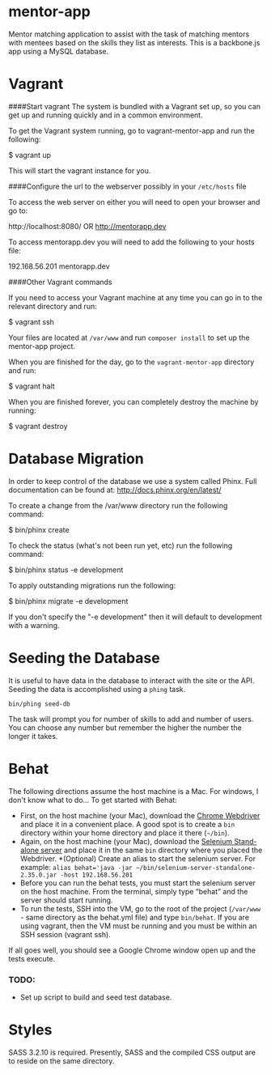 mentor-app
==========

Mentor matching application to assist with the task of matching mentors with mentees based on the skills they list as interests.  This is a backbone.js app using a MySQL database.

Vagrant
=======

####Start vagrant
The system is bundled with a Vagrant set up, so you can get up and running quickly and in a common environment.

To get the Vagrant system running, go to vagrant-mentor-app and run the following:

$ vagrant up

This will start the vagrant instance for you. 

####Configure the url to the webserver possibly in your `/etc/hosts` file

To access the web server on either you will need to open your browser and go to:

http://localhost:8080/
OR
http://mentorapp.dev

To access mentorapp.dev you will need to add the following to your hosts file:

192.168.56.201   mentorapp.dev

####Other Vagrant commands 

If you need to access your Vagrant machine at any time you can go in to the relevant directory and run:

$ vagrant ssh

Your files are located at `/var/www` and run `composer install` to set up the mentor-app project.


When you are finished for the day, go to the `vagrant-mentor-app` directory and run:

$ vagrant halt

When you are finished forever, you can completely destroy the machine by running:

$ vagrant destroy

Database Migration
==================

In order to keep control of the database we use a system called Phinx.
Full documentation can be found at: http://docs.phinx.org/en/latest/

To create a change from the /var/www directory run the following command:

$ bin/phinx create <Name for migration>

To check the status (what's not been run yet, etc) run the following command:

$ bin/phinx status -e development

To apply outstanding migrations run the following:

$ bin/phinx migrate -e development

If you don't specify the "-e development" then it will default to development with a warning.

Seeding the Database
====================

It is useful to have data in the database to interact with the site or the API. Seeding the data is accomplished using a `phing` task.

```
bin/phing seed-db
```

The task will prompt you for number of skills to add and number of users. You can choose any number but remember the higher the number the longer it takes.

Behat
=====
The following directions assume the host machine is a Mac.  For windows, I don't know what to do...
To get started with Behat:
* First, on the host machine (your Mac), download the [Chrome Webdriver](http://chromedriver.storage.googleapis.com/index.html) and place it in a convenient place.  A good spot is to create a `bin` directory within your home directory and place it there (`~/bin`).
* Again, on the host machine (your Mac), download the [Selenium Stand-alone server](http://selenium.googlecode.com/files/selenium-server-standalone-2.35.0.jar) and place it in the same `bin` directory where you placed the Webdriver.
  *(Optional) Create an alias to start the selenium server.  For example: `alias behat='java -jar ~/bin/selenium-server-standalone-2.35.0.jar -host 192.168.56.201`
* Before you can run the behat tests, you must start the selenium server on the host machine.  From the terminal, simply type “behat” and the server should start running.
* To run the tests, SSH into the VM, go to the root of the project (`/var/www` - same directory as the behat.yml file) and type `bin/behat`.  If you are using vagrant, then the VM must be running and you must be within an SSH session (vagrant ssh).

If all goes well, you should see a Google Chrome window open up and the tests execute.

### TODO:
* Set up script to build and seed test database.

Styles
======

SASS 3.2.10 is required. Presently, SASS and the compiled CSS output are to reside on the same directory.
